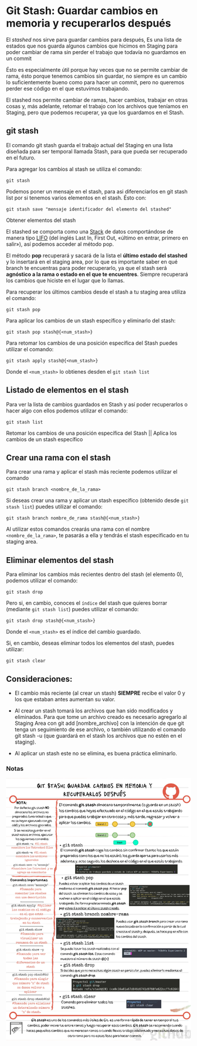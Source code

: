# Git Stash: Guardar cambios en memoria y recuperarlos después

El *stashed* nos sirve para guardar cambios para después, Es una lista de estados que nos guarda algunos cambios que hicimos en Staging para poder cambiar de rama sin perder el trabajo que todavía no guardamos en un commit

Ésto es especialmente útil porque hay veces que no se permite cambiar de rama, ésto porque tenemos cambios sin guardar, no siempre es un cambio lo suficientemente bueno como para hacer un commit, pero no queremos perder ese código en el que estuvimos trabajando.

El stashed nos permite cambiar de ramas, hacer cambios, trabajar en otras cosas y, más adelante, retomar el trabajo con los archivos que teníamos en Staging, pero que podemos recuperar, ya que los guardamos en el Stash.

## git stash

El comando git stash guarda el trabajo actual del Staging en una lista diseñada para ser temporal llamada Stash, para que pueda ser recuperado en el futuro.

Para agregar los cambios al stash se utiliza el comando:

```
git stash
```

Podemos poner un mensaje en el stash, para asi diferenciarlos en git stash list por si tenemos varios elementos en el stash. Ésto con:

```
git stash save "mensaje identificador del elemento del stashed"
```

Obtener elementos del stash

El stashed se comporta como una [Stack](https://es.wikipedia.org/wiki/Pila_(inform%C3%A1tica)) de datos comportándose de manera tipo [LIFO](https://es.wikipedia.org/wiki/Last_in,_first_out) (del inglés Last In, First Out, «último en entrar, primero en salir»), así podemos acceder al método pop.

El método **pop** recuperará y sacará de la lista el **último estado del stashed** y lo insertará en el staging area, por lo que es importante saber en qué branch te encuentras para poder recuperarlo, ya que el stash será **agnóstico a la rama o estado en el que te encuentres**. Siempre recuperará los cambios que hiciste en el lugar que lo llamas.

Para recuperar los últimos cambios desde el stash a tu staging area utiliza el comando:

```
git stash pop
```

Para aplicar los cambios de un stash específico y eliminarlo del stash:

```
git stash pop stash@{<num_stash>}
```

Para retomar los cambios de una posición específica del Stash puedes utilizar el comando:

```
git stash apply stash@{<num_stash>}
```

Donde el ```<num_stash>``` lo obtienes desden el ```git stash list```

## Listado de elementos en el stash

Para ver la lista de cambios guardados en Stash y así poder recuperarlos o hacer algo con ellos podemos utilizar el comando:

```
git stash list
```

Retomar los cambios de una posición específica del Stash || Aplica los cambios de un stash específico

## Crear una rama con el stash

Para crear una rama y aplicar el stash más reciente podemos utilizar el comando

```
git stash branch <nombre_de_la_rama>
```

Si deseas crear una rama y aplicar un stash específico (obtenido desde ```git stash list```) puedes utilizar el comando:

```
git stash branch nombre_de_rama stash@{<num_stash>}
```

Al utilizar estos comandos crearás una rama con el nombre ```<nombre_de_la_rama>```, te pasarás a ella y tendrás el stash especificado en tu staging area.

## Eliminar elementos del stash

Para eliminar los cambios más recientes dentro del stash (el elemento 0), podemos utilizar el comando:

```
git stash drop
```

Pero si, en cambio, conoces el ```índice``` del stash que quieres borrar (mediante ```git stash list```) puedes utilizar el comando:

```
git stash drop stash@{<num_stash>}
```

Donde el ```<num_stash>``` es el índice del cambio guardado.

Si, en cambio, deseas eliminar todos los elementos del stash, puedes utilizar:

```
git stash clear
```

## Consideraciones:

- El cambio más reciente (al crear un stash) **SIEMPRE** recibe el valor 0 y los que estaban antes aumentan su valor.

- Al crear un stash tomará los archivos que han sido modificados y eliminados. Para que tome un archivo creado es necesario agregarlo al Staging Area con git add [nombre_archivo] con la intención de que git tenga un seguimiento de ese archivo, o también utilizando el comando git stash -u (que guardará en el stash los archivos que no estén en el staging).

- Al aplicar un stash este no se elimina, es buena práctica eliminarlo.

### Notas

![Notas de Clase](./img/clase36-notas.png)